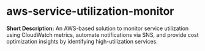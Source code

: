 # aws-service-utilization-monitor
**Short Description:**  An AWS-based solution to monitor service utilization using CloudWatch metrics, automate notifications via SNS, and provide cost optimization insights by identifying high-utilization services.
